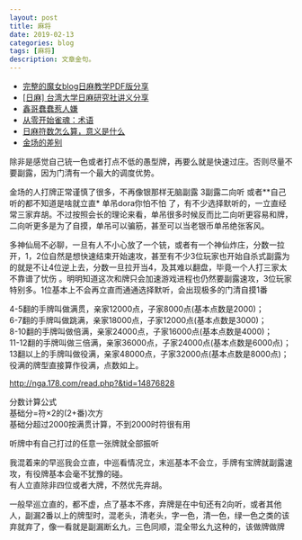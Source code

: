 ```yaml
---
layout: post
title: 麻将
date: 2019-02-13
categories: blog
tags: [麻将]
description: 文章金句。
---
```



- [完整的魔女blog日麻教学PDF版分享](http://bbs.nga.cn/read.php?tid=16199422)
- [[日麻] 台湾大学日麻研究社讲义分享 ](http://bbs.nga.cn/read.php?tid=16305312)
- [鑫哥蠢蠢惹人嫌](http://blog.sina.cn/dpool/blog/u/2138617711)
- [从零开始雀魂：术语](https://tieba.baidu.com/p/6031756563?lp=5027&mo_device=1&is_jingpost=0&pn=0&#type=3)
- [日麻符数怎么算，意义是什么](http://bbs.nga.cn/read.php?tid=16423775)
- [金场的差别](http://bbs.nga.cn/read.php?tid=16432422&rand=846)


除非是感觉自己铳一色或者打点不低的愚型牌，再要么就是快速过庄。否则尽量不要副露，因为门清有一个最大的调度优势。<br>

金场的人打牌正常谨慎了很多，不再像银那样无脑副露 3副露二向听 或者**自己听的都不知道是啥就立直* 单吊dora你怕不怕 了，有不少选择默听的，一立直经常三家弃胡。不过按照会长的理论来看，单吊很多时候反而比二向听更容易和牌，二向听更多是为了自摸，单吊可以骗筋，甚至可以当老银币单吊绝张客风。<br>

多神仙局不必聊，一旦有人不小心放了一个铳，或者有一个神仙炸庄，分数一拉开，1，2位自然是想快速结束开始速攻，甚至有不少3位玩家也开始自杀式副露为的就是不让4位逆上去，分数一旦拉开当4，及其难以翻盘，毕竟一个人打三家太不靠谱了忧伤 。明明知道这次和牌只会加速游戏进程也仍然要副露速攻，3位玩家特别多。1位基本上不会再立直而通通选择默听，会出现极多的门清自摸1番 


4-5翻的手牌叫做满贯，亲家12000点，子家8000点(基本点数是2000)；<br>
6-7翻的手牌叫做跳满，亲家18000点，子家12000点(基本点数是3000)；<br>
8-10翻的手牌叫做倍满，亲家24000点，子家16000点(基本点数是4000)；<br>
11-12翻的手牌叫做三倍满，亲家36000点，子家24000点(基本点数是6000点)；<br>
13翻以上的手牌叫做役满，亲家48000点，子家32000点(基本点数是8000点)；役满的牌型直接算作役满，点数如上。


http://nga.178.com/read.php?&tid=14876828


分数计算公式<br>
基础分=符×2的(2+番)次方<br>
基础分超过2000按满贯计算，不到2000时符很有用


听牌中有自己打过的任意一张牌就全部振听


我混着来的早巡我会立直，中巡看情况立，末巡基本不会立，手牌有宝牌就副露速攻，有役牌基本会毫不犹豫的碰。<br>
有人立直除非四位或者大牌，不然优先弃胡。<br>


一般早巡立直的，都不虚，点了基本不疼，弃牌是在中旬还有2向听，或者其他人，副漏2番以上的牌型时，混老头，清老头，字一色，清一色，绿一色之类的该弃就弃了，像一看就是副漏断幺九，三色同顺，混全带幺九这种的，该做牌做牌
